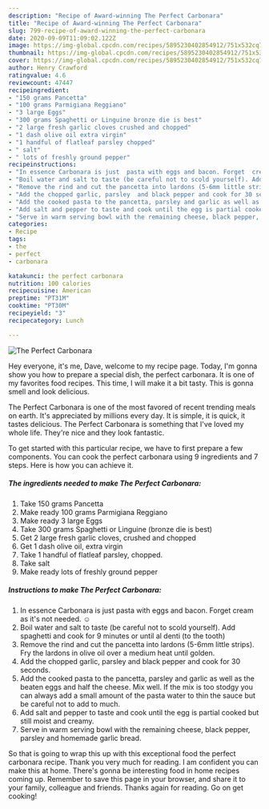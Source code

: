 ```yaml
---
description: "Recipe of Award-winning The Perfect Carbonara"
title: "Recipe of Award-winning The Perfect Carbonara"
slug: 799-recipe-of-award-winning-the-perfect-carbonara
date: 2020-09-09T11:09:02.122Z
image: https://img-global.cpcdn.com/recipes/5895230402854912/751x532cq70/the-perfect-carbonara-recipe-main-photo.jpg
thumbnail: https://img-global.cpcdn.com/recipes/5895230402854912/751x532cq70/the-perfect-carbonara-recipe-main-photo.jpg
cover: https://img-global.cpcdn.com/recipes/5895230402854912/751x532cq70/the-perfect-carbonara-recipe-main-photo.jpg
author: Henry Crawford
ratingvalue: 4.6
reviewcount: 47447
recipeingredient:
- "150 grams Pancetta"
- "100 grams Parmigiana Reggiano"
- "3 large Eggs"
- "300 grams Spaghetti or Linguine bronze die is best"
- "2 large fresh garlic cloves crushed and chopped"
- "1 dash olive oil extra virgin"
- "1 handful of flatleaf parsley chopped"
- " salt"
- " lots of freshly ground pepper"
recipeinstructions:
- "In essence Carbonara is just  pasta with eggs and bacon. Forget  cream as it&#39;s not needed. ☺"
- "Boil water and salt to taste (be careful not to scold yourself). Add spaghetti and cook for 9 minutes or until al denti (to the tooth)"
- "Remove the rind and cut the pancetta into lardons (5-6mm little strips). Fry the lardons  in olive oil over a medium heat until golden."
- "Add the chopped garlic, parsley  and black pepper and cook for 30 seconds."
- "Add the cooked pasta to the pancetta, parsley and garlic as well as the beaten eggs and half the cheese. Mix well.  If the mix is too stodgy you can always add a small amount of the pasta water to thin the sauce but be careful not to add to much."
- "Add salt and pepper to taste and cook until the egg is partial cooked but still moist and creamy."
- "Serve in warm serving bowl with the remaining cheese, black pepper, parsley  and homemade garlic bread."
categories:
- Recipe
tags:
- the
- perfect
- carbonara

katakunci: the perfect carbonara 
nutrition: 100 calories
recipecuisine: American
preptime: "PT31M"
cooktime: "PT30M"
recipeyield: "3"
recipecategory: Lunch

---
```



![The Perfect Carbonara](https://img-global.cpcdn.com/recipes/5895230402854912/751x532cq70/the-perfect-carbonara-recipe-main-photo.jpg)

Hey everyone, it's me, Dave, welcome to my recipe page. Today, I'm gonna show you how to prepare a special dish, the perfect carbonara. It is one of my favorites food recipes. This time, I will make it a bit tasty. This is gonna smell and look delicious.



The Perfect Carbonara is one of the most favored of recent trending meals on earth. It's appreciated by millions every day. It is simple, it is quick, it tastes delicious. The Perfect Carbonara is something that I've loved my whole life. They're nice and they look fantastic.


To get started with this particular recipe, we have to first prepare a few components. You can cook the perfect carbonara using 9 ingredients and 7 steps. Here is how you can achieve it.

<!--inarticleads1-->

##### The ingredients needed to make The Perfect Carbonara:

1. Take 150 grams Pancetta
1. Make ready 100 grams Parmigiana Reggiano
1. Make ready 3 large Eggs
1. Take 300 grams Spaghetti or Linguine (bronze die is best)
1. Get 2 large fresh garlic cloves, crushed and chopped
1. Get 1 dash olive oil, extra virgin
1. Take 1 handful of flatleaf parsley, chopped.
1. Take  salt
1. Make ready  lots of freshly ground pepper




<!--inarticleads2-->

##### Instructions to make The Perfect Carbonara:

1. In essence Carbonara is just  pasta with eggs and bacon. Forget  cream as it&#39;s not needed. ☺
1. Boil water and salt to taste (be careful not to scold yourself). Add spaghetti and cook for 9 minutes or until al denti (to the tooth)
1. Remove the rind and cut the pancetta into lardons (5-6mm little strips). Fry the lardons  in olive oil over a medium heat until golden.
1. Add the chopped garlic, parsley  and black pepper and cook for 30 seconds.
1. Add the cooked pasta to the pancetta, parsley and garlic as well as the beaten eggs and half the cheese. Mix well.  If the mix is too stodgy you can always add a small amount of the pasta water to thin the sauce but be careful not to add to much.
1. Add salt and pepper to taste and cook until the egg is partial cooked but still moist and creamy.
1. Serve in warm serving bowl with the remaining cheese, black pepper, parsley  and homemade garlic bread.




So that is going to wrap this up with this exceptional food the perfect carbonara recipe. Thank you very much for reading. I am confident you can make this at home. There's gonna be interesting food in home recipes coming up. Remember to save this page in your browser, and share it to your family, colleague and friends. Thanks again for reading. Go on get cooking!
